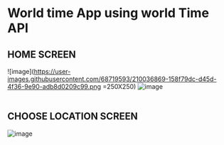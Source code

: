 # World time App using world Time API
## HOME SCREEN
![image](https://user-images.githubusercontent.com/68719593/210036869-158f79dc-d45d-4f36-9e90-adb8d0209c99.png =250X250)
![image](https://user-images.githubusercontent.com/68719593/210035707-01f8a097-cb9d-41c9-b702-f0799602fdc2.png)
<br>
<br>
 ## CHOOSE LOCATION SCREEN
![image](https://user-images.githubusercontent.com/68719593/210035733-9ad0df1c-fb74-4187-aeb0-44bd345419e8.png)

